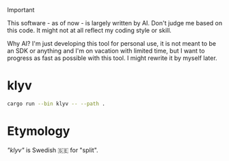 > [!IMPORTANT]
> This software - as of now - is largely written by AI. Don't judge me based
> on this code. It might not at all reflect my coding style or skill.
>
> Why AI? I'm just developing this tool for personal use, it is not meant to
> be an SDK or anything and I'm on vacation with limited time, but I want to
> progress as fast as possible with this tool. I might rewrite it by myself
> later.

# klyv

```bash
cargo run --bin klyv -- --path .
```

# Etymology

_"klyv"_ is Swedish 🇸🇪 for "split".
